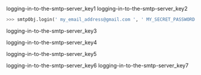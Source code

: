 logging-in-to-the-smtp-server_key1
logging-in-to-the-smtp-server_key2


```python
>>> smtpObj.login(' my_email_address@gmail.com ', ' MY_SECRET_PASSWORD ')
```
logging-in-to-the-smtp-server_key3


logging-in-to-the-smtp-server_key4


logging-in-to-the-smtp-server_key5


logging-in-to-the-smtp-server_key6
logging-in-to-the-smtp-server_key7
